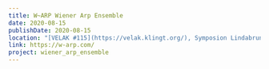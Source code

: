 ```yaml
---
title: W~ARP Wiener Arp Ensemble
date: 2020-08-15
publishDate: 2020-08-15
location: "[VELAK #115](https://velak.klingt.org/), Symposion Lindabrunn"
link: https://w-arp.com/
project: wiener_arp_ensemble
---
```



